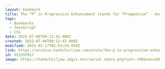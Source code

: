 ```yaml
---
layout: bookmark
title: The “P” in Progressive Enhancement stands for “Pragmatism” - Andy Bell
tags:
  - Bookmarks
  - JavaScript
  - CSS
date: 2022-07-06T09:12:42.000Z
created: 2022-07-06T09:12:42.000Z
modified: 2025-03-17T02:53:59.059Z
link: https://archive.hankchizljaw.com/wrote/the-p-in-progressive-enhancement-stands-for-pragmatism
id: 552297017
image: https://hankchizljaw.imgix.net/social-share.png?sat=-100&con=100
---
```

